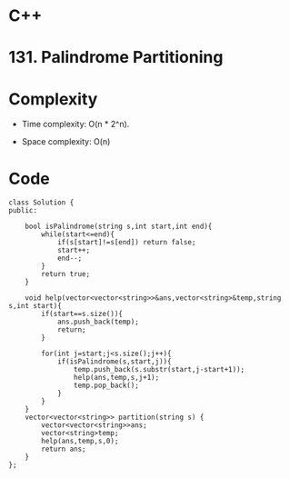 # C++
<!-- Describe your first thoughts on how to solve this problem. -->

# 131. Palindrome Partitioning
<!-- Describe your approach to solving the problem. -->

# Complexity
- Time complexity: O(n * 2^n).
<!-- Add your time complexity here, e.g. $$O(n)$$ -->

- Space complexity: O(n)
<!-- Add your space complexity here, e.g. $$O(n)$$ -->

# Code
```
class Solution {
public:

    bool isPalindrome(string s,int start,int end){
        while(start<=end){
            if(s[start]!=s[end]) return false;
            start++;
            end--;
        }
        return true;
    }

    void help(vector<vector<string>>&ans,vector<string>&temp,string s,int start){
        if(start==s.size()){
            ans.push_back(temp);
            return;
        }

        for(int j=start;j<s.size();j++){
            if(isPalindrome(s,start,j)){
                temp.push_back(s.substr(start,j-start+1));
                help(ans,temp,s,j+1);
                temp.pop_back();
            }
        }
    }
    vector<vector<string>> partition(string s) {
        vector<vector<string>>ans;
        vector<string>temp;
        help(ans,temp,s,0);
        return ans;
    }
};
```
